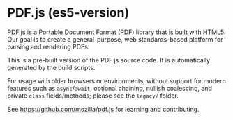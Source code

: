 # PDF.js (es5-version)

PDF.js is a Portable Document Format (PDF) library that is built with HTML5.
Our goal is to create a general-purpose, web standards-based platform for
parsing and rendering PDFs.

This is a pre-built version of the PDF.js source code. It is automatically
generated by the build scripts.

For usage with older browsers or environments, without support for modern
features such as `async`/`await`, optional chaining, nullish coalescing,
and private `class` fields/methods; please see the `legacy/` folder.

See https://github.com/mozilla/pdf.js for learning and contributing.

